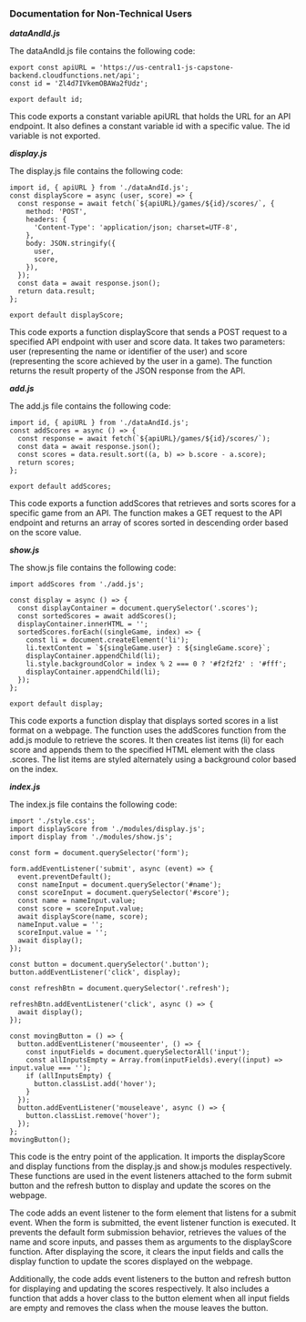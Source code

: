 ### Documentation for Non-Technical Users

***dataAndId.js***

The dataAndId.js file contains the following code:
```
export const apiURL = 'https://us-central1-js-capstone-backend.cloudfunctions.net/api';
const id = 'Zl4d7IVkemOBAWa2fUdz';

export default id;
```

This code exports a constant variable apiURL that holds the URL for an API endpoint. It also defines a constant variable id with a specific value. The id variable is not exported.

***display.js***

The display.js file contains the following code:
```
import id, { apiURL } from './dataAndId.js';
const displayScore = async (user, score) => {
  const response = await fetch(`${apiURL}/games/${id}/scores/`, {
    method: 'POST',
    headers: {
      'Content-Type': 'application/json; charset=UTF-8',
    },
    body: JSON.stringify({
      user,
      score,
    }),
  });
  const data = await response.json();
  return data.result;
};

export default displayScore;
```
This code exports a function displayScore that sends a POST request to a specified API endpoint with user and score data. It takes two parameters: user (representing the name or identifier of the user) and score (representing the score achieved by the user in a game). The function returns the result property of the JSON response from the API.

***add.js***

The add.js file contains the following code:
```
import id, { apiURL } from './dataAndId.js';
const addScores = async () => {
  const response = await fetch(`${apiURL}/games/${id}/scores/`);
  const data = await response.json();
  const scores = data.result.sort((a, b) => b.score - a.score);
  return scores;
};

export default addScores;
```
This code exports a function addScores that retrieves and sorts scores for a specific game from an API. The function makes a GET request to the API endpoint and returns an array of scores sorted in descending order based on the score value.

***show.js***

The show.js file contains the following code:
```
import addScores from './add.js';

const display = async () => {
  const displayContainer = document.querySelector('.scores');
  const sortedScores = await addScores();
  displayContainer.innerHTML = '';
  sortedScores.forEach((singleGame, index) => {
    const li = document.createElement('li');
    li.textContent = `${singleGame.user} : ${singleGame.score}`;
    displayContainer.appendChild(li);
    li.style.backgroundColor = index % 2 === 0 ? '#f2f2f2' : '#fff';
    displayContainer.appendChild(li);
  });
};

export default display;
```
This code exports a function display that displays sorted scores in a list format on a webpage. The function uses the addScores function from the add.js module to retrieve the scores. It then creates list items (li) for each score and appends them to the specified HTML element with the class .scores. The list items are styled alternately using a background color based on the index.

***index.js***

The index.js file contains the following code:
```
import './style.css';
import displayScore from './modules/display.js';
import display from './modules/show.js';

const form = document.querySelector('form');

form.addEventListener('submit', async (event) => {
  event.preventDefault();
  const nameInput = document.querySelector('#name');
  const scoreInput = document.querySelector('#score');
  const name = nameInput.value;
  const score = scoreInput.value;
  await displayScore(name, score);
  nameInput.value = '';
  scoreInput.value = '';
  await display();
});

const button = document.querySelector('.button');
button.addEventListener('click', display);

const refreshBtn = document.querySelector('.refresh');

refreshBtn.addEventListener('click', async () => {
  await display();
});

const movingButton = () => {
  button.addEventListener('mouseenter', () => {
    const inputFields = document.querySelectorAll('input');
    const allInputsEmpty = Array.from(inputFields).every((input) => input.value === '');
    if (allInputsEmpty) {
      button.classList.add('hover');
    }
  });
  button.addEventListener('mouseleave', async () => {
    button.classList.remove('hover');
  });
};
movingButton();
```
This code is the entry point of the application. It imports the displayScore and display functions from the display.js and show.js modules respectively. These functions are used in the event listeners attached to the form submit button and the refresh button to display and update the scores on the webpage.

The code adds an event listener to the form element that listens for a submit event. When the form is submitted, the event listener function is executed. It prevents the default form submission behavior, retrieves the values of the name and score inputs, and passes them as arguments to the displayScore function. After displaying the score, it clears the input fields and calls the display function to update the scores displayed on the webpage.

Additionally, the code adds event listeners to the button and refresh button for displaying and updating the scores respectively. It also includes a function that adds a hover class to the button element when all input fields are empty and removes the class when the mouse leaves the button.